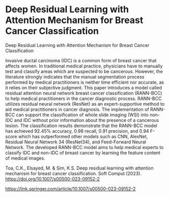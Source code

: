 # Deep Residual Learning with Attention Mechanism for Breast Cancer Classification

Deep Residual Learning with Attention Mechanism for Breast Cancer Classification

Invasive ductal carcinoma (IDC) is a common form of breast cancer that affects women. In traditional medical practice, physicians have to manually test and classify areas which are suspected to be cancerous. However, the literature strongly indicates that the manual segmentation process performed by medical practitioners is neither time efficient nor accurate, as it relies on their subjective judgment. This paper introduces a model called residual attention neural network breast cancer classification (RANN-BCC) to help medical practitioners in the cancer diagnostic process. RANN-BCC utilizes residual neural network (ResNet) as an expert-supportive method to aid medical practitioners in cancer diagnosis. The implementation of RANN-BCC can support the classification of whole slide imaging (WSI) into non-IDC and IDC without prior information about the presence of a cancerous lesion. The classification results demonstrate that the RANN-BCC model has achieved 92.45% accuracy, 0.98 recall, 0.91 precision, and 0.94 F-score which has outperformed other models such as CNN, AlexNet, Residual Neural Network 34 (ResNet34), and Feed-Forward Neural Network. The developed RANN-BCC model aims to help medical experts to classify IDC and non-IDC of breast cancer by learning the feature content of medical images.

Toa, C.K., Elsayed, M. & Sim, K.S. Deep residual learning with attention mechanism for breast cancer classification. Soft Comput (2023). https://doi.org/10.1007/s00500-023-09152-2

https://link.springer.com/article/10.1007/s00500-023-09152-2
